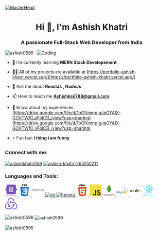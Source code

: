 [![MasterHead](https://thepixelpedia.com/wp-content/uploads/2017/02/full-stack-developer-1.jpg)](https://ashish0599.io)
<h1 align="center">Hi 👋, I'm Ashish Khatri</h1>
<h3 align="center">A passionate Full-Stack Web Developer from India</h3>
<img align="right" alt="Coding" width="400" src="https://cdn.dribbble.com/users/1162077/screenshots/3848914/programmer.gif">

<p align="left"> <img src="https://komarev.com/ghpvc/?username=ashish0599&label=Profile%20views&color=0e75b6&style=flat" alt="ashish0599" /> </p>

- 🌱 I’m currently learning **MERN Stack Developement**

- 👨‍💻 All of my projects are available at [https://portfolio-ashish-khatri.vercel.app/](https://portfolio-ashish-khatri.vercel.app/)

- 💬 Ask me about **ReactJs , NodeJs**

- 📫 How to reach me **Ashishksk788@gmail.com**

- 📄 Know about my experiences [https://drive.google.com/file/d/1bONimnpIgJpGYAIX-GOVTWfO_vFolCB_/view?usp=sharing](https://drive.google.com/file/d/1bONimnpIgJpGYAIX-GOVTWfO_vFolCB_/view?usp=sharing)

- ⚡ Fun fact **I thing i am funny**

<h3 align="left">Connect with me:</h3>
<p align="left">
<a href="https://twitter.com/ashishkhatri059" target="blank"><img align="center" src="https://raw.githubusercontent.com/rahuldkjain/github-profile-readme-generator/master/src/images/icons/Social/twitter.svg" alt="ashishkhatri059" height="30" width="40" /></a>
<a href="https://linkedin.com/in/ashish-khatri-265250211" target="blank"><img align="center" src="https://raw.githubusercontent.com/rahuldkjain/github-profile-readme-generator/master/src/images/icons/Social/linked-in-alt.svg" alt="ashish-khatri-265250211" height="30" width="40" /></a>
</p>

<h3 align="left">Languages and Tools:</h3>
<p align="left"> <a href="https://getbootstrap.com" target="_blank" rel="noreferrer"> <img src="https://raw.githubusercontent.com/devicons/devicon/master/icons/bootstrap/bootstrap-plain-wordmark.svg" alt="bootstrap" width="40" height="40"/> </a> <a href="https://www.w3schools.com/css/" target="_blank" rel="noreferrer"> <img src="https://raw.githubusercontent.com/devicons/devicon/master/icons/css3/css3-original-wordmark.svg" alt="css3" width="40" height="40"/> </a> <a href="https://expressjs.com" target="_blank" rel="noreferrer"> <img src="https://raw.githubusercontent.com/devicons/devicon/master/icons/express/express-original-wordmark.svg" alt="express" width="40" height="40"/> </a> <a href="https://git-scm.com/" target="_blank" rel="noreferrer"> <img src="https://www.vectorlogo.zone/logos/git-scm/git-scm-icon.svg" alt="git" width="40" height="40"/> </a> <a href="https://heroku.com" target="_blank" rel="noreferrer"> <img src="https://www.vectorlogo.zone/logos/heroku/heroku-icon.svg" alt="heroku" width="40" height="40"/> </a> <a href="https://www.w3.org/html/" target="_blank" rel="noreferrer"> <img src="https://raw.githubusercontent.com/devicons/devicon/master/icons/html5/html5-original-wordmark.svg" alt="html5" width="40" height="40"/> </a> <a href="https://developer.mozilla.org/en-US/docs/Web/JavaScript" target="_blank" rel="noreferrer"> <img src="https://raw.githubusercontent.com/devicons/devicon/master/icons/javascript/javascript-original.svg" alt="javascript" width="40" height="40"/> </a> <a href="https://www.mongodb.com/" target="_blank" rel="noreferrer"> <img src="https://raw.githubusercontent.com/devicons/devicon/master/icons/mongodb/mongodb-original-wordmark.svg" alt="mongodb" width="40" height="40"/> </a> <a href="https://www.mysql.com/" target="_blank" rel="noreferrer"> <img src="https://raw.githubusercontent.com/devicons/devicon/master/icons/mysql/mysql-original-wordmark.svg" alt="mysql" width="40" height="40"/> </a> <a href="https://nodejs.org" target="_blank" rel="noreferrer"> <img src="https://raw.githubusercontent.com/devicons/devicon/master/icons/nodejs/nodejs-original-wordmark.svg" alt="nodejs" width="40" height="40"/> </a> <a href="https://reactjs.org/" target="_blank" rel="noreferrer"> <img src="https://raw.githubusercontent.com/devicons/devicon/master/icons/react/react-original-wordmark.svg" alt="react" width="40" height="40"/> </a> <a href="https://redux.js.org" target="_blank" rel="noreferrer"> <img src="https://raw.githubusercontent.com/devicons/devicon/master/icons/redux/redux-original.svg" alt="redux" width="40" height="40"/> </a> </p>

<p><img align="left" src="https://github-readme-stats.vercel.app/api/top-langs?username=ashish0599&show_icons=true&locale=en&layout=compact" alt="ashish0599" /></p>

<p>&nbsp;<img align="center" src="https://github-readme-stats.vercel.app/api?username=ashish0599&show_icons=true&locale=en" alt="ashish0599" /></p>

<p><img align="center" src="https://github-readme-streak-stats.herokuapp.com/?user=ashish0599&" alt="ashish0599" /></p>
